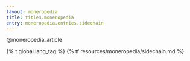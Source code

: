 ```yaml
---
layout: moneropedia
title: titles.moneropedia
entry: moneropedia.entries.sidechain
---
```


@moneropedia_article

{% t global.lang_tag %}
{% tf resources/moneropedia/sidechain.md %}
